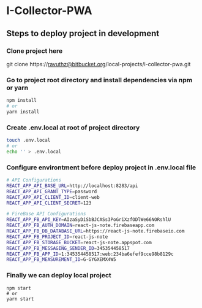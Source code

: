 # I-Collector-PWA

## Steps to deploy project in development

### Clone project here
git clone https://ravuthz@bitbucket.org/local-projects/i-collector-pwa.git

### Go to project root directory and install dependencies via npm or yarn
```bash
npm install
# or
yarn install
```

### Create .env.local at root of project directory
```bash
touch .env.local
# or
echo '' > .env.local
```

### Configure environtment before deploy project in .env.local file
```bash
# API Configurations
REACT_APP_API_BASE_URL=http://localhost:8283/api
REACT_APP_API_GRANT_TYPE=password
REACT_APP_API_CLIENT_ID=client-web
REACT_APP_API_CLIENT_SECRET=123

# FireBase API Configurations
REACT_APP_FB_API_KEY=AIzaSyDiSbBJCASs3PoGriXzfODlWe66NORshlU
REACT_APP_FB_AUTH_DOMAIN=react-js-note.firebaseapp.com
REACT_APP_FB_DB_DATABASE_URL=https://react-js-note.firebaseio.com
REACT_APP_FB_PROJECT_ID=react-js-note
REACT_APP_FB_STORAGE_BUCKET=react-js-note.appspot.com
REACT_APP_FB_MESSAGING_SENDER_ID=345354458517
REACT_APP_FB_APP_ID=1:345354458517:web:234ba6efef9cce98b8129c
REACT_APP_FB_MEASUREMENT_ID=G-GYGXEMX4W5
```

### Finally we can deploy local project
```
npm start
# or
yarn start
```
